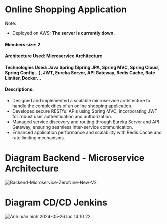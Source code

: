 # Online Shopping Application
Note:
- Deployed on AWS: <b>The server is currently down. </b>

#### Members size: 2
#### Architecture Used: Microservice Architecture
#### Technologies Used: Java Spring (Spring JPA, Spring MVC, Spring Cloud, Spring Config…), JWT, Eureka Server, API Gateway, Redis Cache, Rate Limiter, Docker...
#### Descriptions: 
-	Designed and implemented a scalable microservice architecture to handle the complexities of an online shopping application.
-	Developed secure RESTful APIs using Spring MVC, incorporating JWT for robust user authentication and authorization.
-	Managed service discovery and routing through Eureka Server and API Gateway, ensuring seamless inter-service communication.
-	Enhanced application performance and scalability with Redis Cache and rate limiting mechanisms.

# Diagram Backend - Microservice Architecture
![Backend-Microservice-ZeroNine-New-V2](https://github.com/tranquanghuy-09/online-shopping-application/assets/107989088/7015c5ae-a7b4-418c-af65-6f15da018a1e)

# Diagram CD/CD Jenkins
![Ảnh màn hình 2024-05-26 lúc 14 10 22](https://github.com/tranquanghuy-09/online-shopping-application/assets/107989088/0112472f-6d3a-4a3e-876e-95da07804da2)
